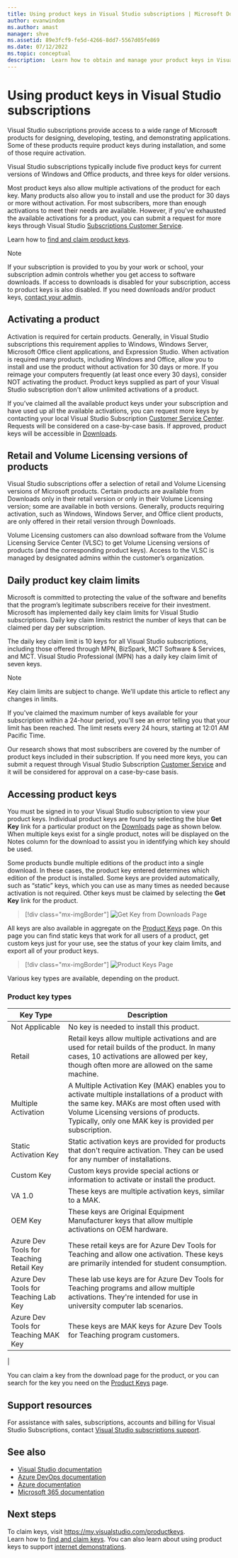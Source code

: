 ```yaml
---
title: Using product keys in Visual Studio subscriptions | Microsoft Docs
author: evanwindom
ms.author: amast
manager: shve
ms.assetid: 89e3fcf9-fe5d-4266-8dd7-5567d05fe869
ms.date: 07/12/2022
ms.topic: conceptual
description:  Learn how to obtain and manage your product keys in Visual Studio subscriptions.
---
```


# Using product keys in Visual Studio subscriptions

Visual Studio subscriptions provide access to a wide range of Microsoft products for designing, developing, testing, and demonstrating applications. Some of these products require product keys during installation, and some of those require activation.

Visual Studio subscriptions typically include five product keys for current versions of Windows and Office products, and three keys for older versions.

Most product keys also allow multiple activations of the product for each key.  Many products also allow you to install and use the product for 30 days or more without activation.  For most subscribers, more than enough activations to meet their needs are available.  However, if you've exhausted the available activations for a product, you can submit a request for more keys through Visual Studio [Subscriptions Customer Service](https://visualstudio.microsoft.com/subscriptions/support/).

Learn how to [find and claim product keys](find-keys.md). 

> [!NOTE]
> If your subscription is provided to you by your work or school, your subscription admin controls whether you get access to software downloads.  If access to downloads is disabled for your subscription, access to product keys is also disabled.  If you need downloads and/or product keys, [contact your admin](contact-my-admin.md).

## Activating a product

Activation is required for certain products.  Generally, in Visual Studio subscriptions this requirement applies to Windows, Windows Server, Microsoft Office client applications, and Expression Studio. When activation is required many products, including Windows and Office, allow you to install and use the product without activation for 30 days or more. If you reimage your computers frequently (at least once every 30 days), consider NOT activating the product. Product keys supplied as part of your Visual Studio subscription don't allow unlimited activations of a product.

If you’ve claimed all the available product keys under your subscription and have used up all the available activations, you can request more keys by contacting your local Visual Studio Subscription [Customer Service Center](https://visualstudio.microsoft.com/subscriptions/support/). Requests will be considered on a case-by-case basis. If approved, product keys will be accessible in [Downloads](https://my.visualstudio.com/downloads).

## Retail and Volume Licensing versions of products

Visual Studio subscriptions offer a selection of retail and Volume Licensing versions of Microsoft products. Certain products are available from Downloads only in their retail version or only in their Volume Licensing version; some are available in both versions. Generally, products requiring activation, such as Windows, Windows Server, and Office client products, are only offered in their retail version through Downloads.

Volume Licensing customers can also download software from the Volume Licensing Service Center (VLSC) to get Volume Licensing versions of products (and the corresponding product keys).  Access to the VLSC is managed by designated admins within the customer’s organization.

## Daily product key claim limits

Microsoft is committed to protecting the value of the software and benefits that the program’s legitimate subscribers receive for their investment. Microsoft has implemented daily key claim limits for Visual Studio subscriptions. Daily key claim limits restrict the number of keys that can be claimed per day per subscription.

The daily key claim limit is 10 keys for all Visual Studio subscriptions, including those offered through MPN, BizSpark, MCT Software & Services, and MCT. Visual Studio Professional (MPN) has a daily key claim limit of seven keys.

> [!NOTE]
> Key claim limits are subject to change. We'll update this article to reflect any changes in limits.

If you've claimed the maximum number of keys available for your subscription within a 24-hour period, you'll see an error telling you that your limit has been reached. The limit resets every 24 hours, starting at 12:01 AM Pacific Time.

Our research shows that most subscribers are covered by the number of product keys included in their subscription. If you need more keys, you can submit a request through Visual Studio Subscription [Customer Service](https://visualstudio.microsoft.com/subscriptions/support/) and it will be considered for approval on a case-by-case basis.

## Accessing product keys

You must be signed in to your Visual Studio subscription to view your product keys. Individual product keys are found by selecting the blue **Get Key** link for a particular product on the [Downloads](https://my.visualstudio.com/downloads) page as shown below.  When multiple keys exist for a single product, notes will be displayed on the Notes column for the download to assist you in identifying which key should be used.

Some products bundle multiple editions of the product into a single download. In these cases, the product key entered determines which edition of the product is installed.
Some keys are provided automatically, such as “static” keys, which you can use as many times as needed because activation is not required. Other keys must be claimed by selecting the **Get Key** link for the product.
> [!div class="mx-imgBorder"]
> ![Get Key from Downloads Page](_img/product-keys/download-get-key.png "Screenshot of the download page for Visual Studio Professional 2019.  The Get key link is highlighted.")

All keys are also available in aggregate on the [Product Keys](https://my.visualstudio.com/productkeys?wt.mc_id=o~msft~docs) page. On this page you can find static keys that work for all users of a product, get custom keys just for your use, see the status of your key claim limits, and export all of your product keys. 

> [!div class="mx-imgBorder"]
> ![Product Keys Page](_img/product-keys/product-keys-page.png "Screenshot of the Product keys page on the subscriber portal.")

Various key types are available, depending on the product.

### Product key types

|  Key Type | Description  |
|-----------|--------------|
|  Not Applicable  |  No key is needed to install this product. |
|  Retail |  Retail keys allow multiple activations and are used for retail builds of the product. In many cases, 10 activations are allowed per key, though often more are allowed on the same machine. |
|  Multiple Activation |  A Multiple Activation Key (MAK) enables you to activate multiple installations of a product with the same key. MAKs are most often used with Volume Licensing versions of products. Typically, only one MAK key is provided per subscription. |
|  Static Activation Key |  Static activation keys are provided for products that don't require activation. They can be used for any number of installations. |
|  Custom Key  |  Custom keys provide special actions or information to activate or install the product. |
|  VA 1.0  |  These keys are multiple activation keys, similar to a MAK. |
|  OEM Key |  These keys are Original Equipment Manufacturer keys that allow multiple activations on OEM hardware. |
|  Azure Dev Tools for Teaching Retail Key |  These retail keys are for Azure Dev Tools for Teaching and allow one activation. These keys are primarily intended for student consumption. |
|  Azure Dev Tools for Teaching Lab Key |  These lab use keys are for Azure Dev Tools for Teaching programs and allow multiple activations. They're intended for use in university computer lab scenarios. |
|  Azure Dev Tools for Teaching MAK Key |  These keys are MAK keys for Azure Dev Tools for Teaching program customers. |
|

You can claim a key from the download page for the product, or you can search for the key you need on the [Product Keys](https://my.visualstudio.com/productkeys) page.

## Support resources

For assistance with sales, subscriptions, accounts and billing for Visual Studio Subscriptions, contact [Visual Studio subscriptions support](https://aka.ms/vssubscriberhelp).

## See also

+ [Visual Studio documentation](/visualstudio/)
+ [Azure DevOps documentation](/azure/devops/)
+ [Azure documentation](/azure/)
+ [Microsoft 365 documentation](/microsoft-365/)

## Next steps

To claim keys, visit https://my.visualstudio.com/productkeys.  
Learn how to [find and claim keys](find-keys.md).
You can also learn about using product keys to support [internet demonstrations](internet-demos.md).
